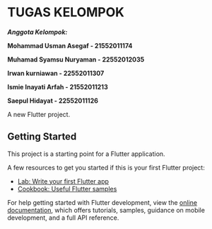 # TUGAS KELOMPOK

***Anggota Kelompok:***

**Mohammad Usman Asegaf - 21552011174**

**Muhamad Syamsu Nuryaman - 22552012035**

**Irwan kurniawan - 22552011307**

**Ismie Inayati Arfah - 21552011213**

**Saepul Hidayat - 22552011126**



A new Flutter project.

## Getting Started

This project is a starting point for a Flutter application.

A few resources to get you started if this is your first Flutter project:

- [Lab: Write your first Flutter app](https://docs.flutter.dev/get-started/codelab)
- [Cookbook: Useful Flutter samples](https://docs.flutter.dev/cookbook)

For help getting started with Flutter development, view the
[online documentation](https://docs.flutter.dev/), which offers tutorials,
samples, guidance on mobile development, and a full API reference.
